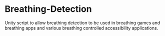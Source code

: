 # Breathing-Detection
Unity script to allow breathing detection to be used in breathing games and breathing apps and various breathing controlled accessibility applications.
